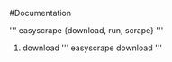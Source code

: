 #Documentation

'''
easyscrape {download, run, scrape}
'''

1) download
'''
easyscrape download <url>
'''